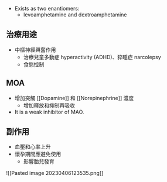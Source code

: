- Exists as two enantiomers:
	-  levoamphetamine and dextroamphetamine
## 治療用途
- 中樞神經興奮作用
	- 治療兒童多動症 hyperactivity (ADHD)、猝睡症 narcolepsy
	- 食慾控制
## MOA
- 增加突觸 [[Dopamine]] 和 [[Norepinephrine]] 濃度
	- 增加釋放和抑制再吸收
- It is a weak inhibitor of MAO.
## 副作用
- 血壓和心率上升
- 懷孕期間應避免使用
	- 影響胎兒發育

![[Pasted image 20230406123535.png]]